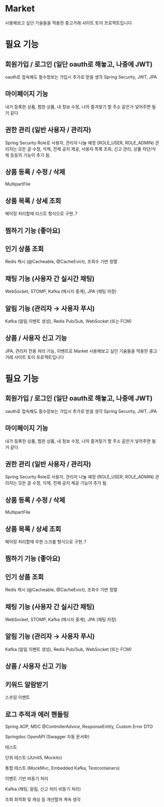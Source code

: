# Market
사용해보고 싶던 기술들을 적용한 중고거래 사이트 토이 프로젝트입니다

# 필요 기능

## 회원가입 / 로그인 (일단 oauth로 해놓고, 나중에 JWT)
oauth로 접속해도 필수정보는 가입시 추가로 받을 생각
Spring Security, JWT, JPA

## 마이페이지 기능
내가 등록한 상품, 찜한 상품, 내 정보 수정, 나의 즐겨찾기 할 주소 같은거 넣어주면 될 거 같다

## 권한 관리 (일반 사용자 / 관리자)
Spring Security Role로 사용자, 관리자 나눌 예정 (ROLE_USER, ROLE_ADMIN)
관리자는 모든 글 수정, 삭제, 전체 공지 제공, 사용자 목록 조회, 신고 관리, 상품 차단/삭제 등등의 기능이 추가 됨.

## 상품 등록 / 수정 / 삭제
MultipartFile

## 상품 목록 / 상세 조회
페이징 처리할때 리스트 형식으로 구현..?

## 찜하기 기능 (좋아요)

## 인기 상품 조회
Redis 캐시 (@Cacheable, @CacheEvict), 조회수 기반 정렬

## 채팅 기능 (사용자 간 실시간 채팅)
WebSocket, STOMP, Kafka (메시지 중계), JPA (채팅 저장)

## 알림 기능 (관리자 → 사용자 푸시)
Kafka (알림 이벤트 생성), Redis Pub/Sub, WebSocket (또는 FCM)

## 상품 / 사용자 신고 기능
JPA, 관리자 전용 처리 기능, 이벤트로 Market
사용해보고 싶던 기술들을 적용한 중고거래 사이트 토이 프로젝트입니다

# 필요 기능

## 회원가입 / 로그인 (일단 oauth로 해놓고, 나중에 JWT)
oauth로 접속해도 필수정보는 가입시 추가로 받을 생각
Spring Security, JWT, JPA

## 마이페이지 기능
내가 등록한 상품, 찜한 상품, 내 정보 수정, 나의 즐겨찾기 할 주소 같은거 넣어주면 될 거 같다

## 권한 관리 (일반 사용자 / 관리자)
Spring Security Role로 사용자, 관리자 나눌 예정 (ROLE_USER, ROLE_ADMIN)
관리자는 모든 글 수정, 삭제, 전체 공지 제공 기능이 추가 됨.

## 상품 등록 / 수정 / 삭제
MultipartFile

## 상품 목록 / 상세 조회
페이징 처리할때 무한 스크롤 형식으로 구현..?

## 찜하기 기능 (좋아요)

## 인기 상품 조회
Redis 캐시 (@Cacheable, @CacheEvict), 조회수 기반 정렬

## 채팅 기능 (사용자 간 실시간 채팅)
WebSocket, STOMP, Kafka (메시지 중계), JPA (채팅 저장)

## 알림 기능 (관리자 → 사용자 푸시)
Kafka (알림 이벤트 생성), Redis Pub/Sub, WebSocket (또는 FCM)

## 상품 / 사용자 신고 기능

## 키워드 알람받기
스프링 이벤트

## 로그 추적과 에러 핸들링
Spring AOP, MDC
@ControllerAdvice, ResponseEntity, Custom Error DTO


Springdoc OpenAPI (Swagger 자동 문서화)

테스트

단위 테스트 (JUnit5, Mockito)

통합 테스트 (MockMvc, Embedded Kafka, Testcontainers)

이벤트 기반 비동기 처리

Kafka (채팅, 알림, 신고 처리 비동기 처리)

조회 최적화 및 캐싱 등 개선할꺼 계속 생각
